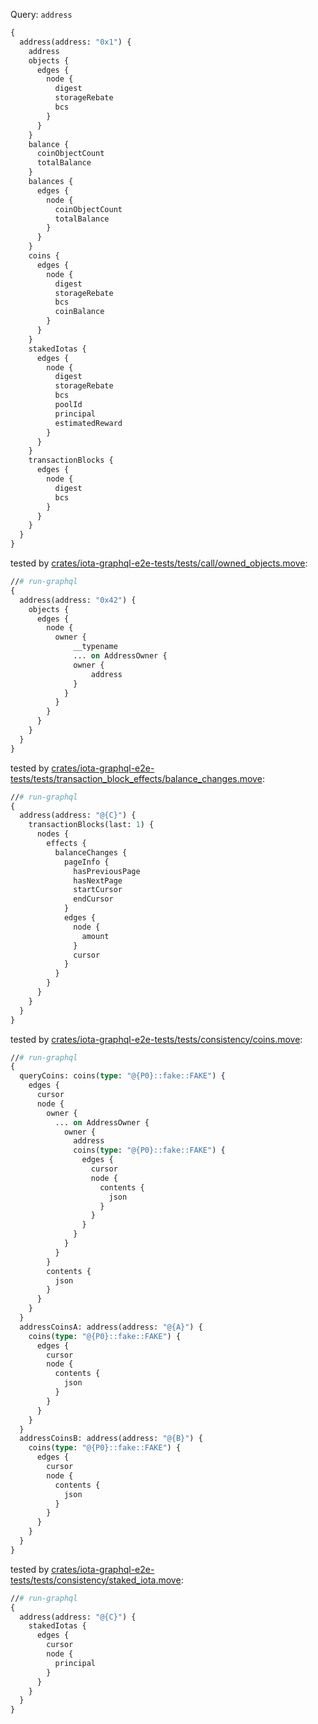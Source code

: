 Query: `address`

```graphql
{
  address(address: "0x1") {
    address
    objects {
      edges {
        node {
          digest
          storageRebate
          bcs
        }
      }
    }
    balance {
      coinObjectCount
      totalBalance
    }
    balances {
      edges {
        node {
          coinObjectCount
          totalBalance
        }
      }
    }
    coins {
      edges {
        node {
          digest
          storageRebate
          bcs
          coinBalance
        }
      }
    }
    stakedIotas {
      edges {
        node {
          digest
          storageRebate
          bcs
          poolId
          principal
          estimatedReward
        }
      }
    }
    transactionBlocks {
      edges {
        node {
          digest
          bcs
        }
      }
    }
  }
}
```

tested by [crates/iota-graphql-e2e-tests/tests/call/owned_objects.move](../../../iota-graphql-e2e-tests/tests/call/owned_objects.move):

```graphql
//# run-graphql
{
  address(address: "0x42") {
    objects {
      edges {
        node {
          owner {
              __typename
              ... on AddressOwner {
              owner {
                  address
              }
            }
          }
        }
      }
    }
  }
}
```

tested by [crates/iota-graphql-e2e-tests/tests/transaction_block_effects/balance_changes.move](../../../iota-graphql-e2e-tests/tests/transaction_block_effects/balance_changes.move):

```graphql
//# run-graphql
{
  address(address: "@{C}") {
    transactionBlocks(last: 1) {
      nodes {
        effects {
          balanceChanges {
            pageInfo {
              hasPreviousPage
              hasNextPage
              startCursor
              endCursor
            }
            edges {
              node {
                amount
              }
              cursor
            }
          }
        }
      }
    }
  }
}
```

tested by [crates/iota-graphql-e2e-tests/tests/consistency/coins.move](../../../iota-graphql-e2e-tests/tests/consistency/coins.move):

```graphql
//# run-graphql
{
  queryCoins: coins(type: "@{P0}::fake::FAKE") {
    edges {
      cursor
      node {
        owner {
          ... on AddressOwner {
            owner {
              address
              coins(type: "@{P0}::fake::FAKE") {
                edges {
                  cursor
                  node {
                    contents {
                      json
                    }
                  }
                }
              }
            }
          }
        }
        contents {
          json
        }
      }
    }
  }
  addressCoinsA: address(address: "@{A}") {
    coins(type: "@{P0}::fake::FAKE") {
      edges {
        cursor
        node {
          contents {
            json
          }
        }
      }
    }
  }
  addressCoinsB: address(address: "@{B}") {
    coins(type: "@{P0}::fake::FAKE") {
      edges {
        cursor
        node {
          contents {
            json
          }
        }
      }
    }
  }
}
```

tested by [crates/iota-graphql-e2e-tests/tests/consistency/staked_iota.move](../../../iota-graphql-e2e-tests/tests/consistency/staked_iota.move):

```graphql
//# run-graphql
{
  address(address: "@{C}") {
    stakedIotas {
      edges {
        cursor
        node {
          principal
        }
      }
    }
  }
}
```
